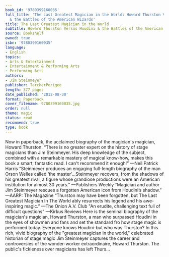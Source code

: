 ```yaml
---
book_id: '9780399160035'
full_title: 'The Last Greatest Magician in the World: Howard Thurston Versus Houdini
  & the Battles of the American Wizards'
title: The Last Greatest Magician in the World
subtitle: Howard Thurston Versus Houdini & the Battles of the American Wizards
source: Bookshelf
owned: true
isbn: '9780399160035'
language:
- English
topics:
- Arts & Entertainment
- Entertainment & Performing Arts
- Performing Arts
authors:
- Jim Steinmeyer
publisher: TarcherPerigee
length: 377 pages
date_published: '2012-08-30'
format: Paperback
cover_filename: 9780399160035.jpg
order: null
theme: magic
status: read
recommend: true
type: book
---
```

Now in paperback, the acclaimed biography of the magician's magician, Howard Thurston.
“There is no greater expert on the history of stage magicians than Jim Steinmeyer. His deep knowledge of the subject, combined with a remarkable mastery of magical know-how, makes this book a smart, fantastic read. I can't recommend it enough!”
—Neil Patrick Harris
“Steinmeyer produces an engaging full-length biography of the man Orson Welles called ‘the master’…Steinmeyer recovers, from the shadows of his greatest rival, a figure whose grandiose productions were an American institution for almost 30 years.”
—Publishers Weekly
“Magician and author Jim Steinmeyer rescues a forgotten American icon from Houdini’s shadow.”
—AARP: The Magazine
“Thurston may have been forgotten, but The Last Greatest Magician In The World ably resurrects his legend and his awe-inspiring magic.”
—The Onion A.V. Club
"An erudite, challenging text full of difficult questions"
—Kirkus Reviews
Here is the seminal biography of the magician's magician, Howard Thurston, a man who surpassed Houdini in the eyes of showmen and fans and set the standard fro how stage magic is performed today.
Everyone knows Houdini-but who was Thurston? In this rich, vivid biography of the "greatest magician in the world," celebrated historian of stage magic Jim Steinmeyer captures the career and controversies of the wonder-worker extraordinaire, Howard Thurston.
The public's fickleness over magicians has left Thurs...
